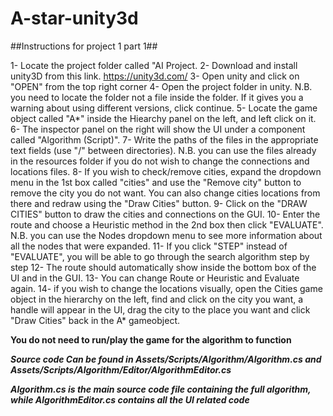 # A-star-unity3d


##Instructions for project 1 part 1##

1- Locate the project folder called "AI Project.
2- Download and install unity3D from this link. https://unity3d.com/
3- Open unity and click on "OPEN" from the top right corner
4- Open the project folder in unity. N.B. you need to locate the folder not a file inside the folder. If it gives you a warning about using different versions, click continue.
5- Locate the game object called "A*" inside the Hiearchy panel on the left, and left click on it.
6- The inspector panel on the right will show the UI under a component called "Algorithm (Script)".
7- Write the paths of the files in the appropriate text fields (use "/" between directories). N.B. you can use the files already in the resources folder if you do not wish to change the connections and locations files.
8- If you wish to check/remove cities, expand the dropdown menu in the 1st box called "cities" and use the "Remove city" button to remove the city you do not want. You can also change cities locations from there and redraw using the "Draw Cities" button.
9- Click on the "DRAW CITIES" button to draw the cities and connections on the GUI.
10- Enter the route and choose a Heuristic method in the 2nd box then click "EVALUATE". N.B. you can use the Nodes dropdown menu to see more information about all the nodes that were expanded.
11- If you click "STEP" instead of "EVALUATE", you will be able to go through the search algorithm step by step
12- The route should automatically show inside the bottom box of the UI and in the GUI.
13- You can change Route or Heuristic and Evaluate again.
14- if you wish to change the locations visually, open the Cities game object in the hierarchy on the left, find and click on the city you want, a handle will appear in the UI, drag the city to the place you want and click "Draw Cities" back in the A* gameobject.

**You do not need to run/play the game for the algorithm to function**

***Source code Can be found in Assets/Scripts/Algorithm/Algorithm.cs   and    Assets/Scripts/Algorithm/Editor/AlgorithmEditor.cs***

***Algorithm.cs is the main source code file containing the full algorithm, while AlgorithmEditor.cs contains all the UI related code***
